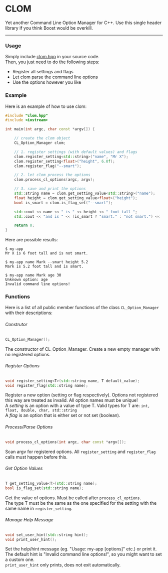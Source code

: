 # CLOM
Yet another Command Line Option Manager for C++. Use this single header library if you think Boost would be overkill.

---

### Usage
Simply include [clom.hpp](clom.hpp) in your source code.  
Then, you just need to do the following steps:  
- Register all settings and flags
- Let clom parse the command line options
- Use the options however you like

### Example
Here is an example of how to use clom:
``` C++
#include "clom.hpp"
#include <iostream>

int main(int argc, char const *argv[]) {

    // create the clom object
    CL_Option_Manager clom;

    // 1. register settings (with default values) and flags
    clom.register_setting<std::string>("name", "Mr X");
    clom.register_setting<float>("height", 6.0f);
    clom.register_flag("--smart");

    // 2. let clom process the options
    clom.process_cl_options(argc, argv);

    // 3. save and print the options
    std::string name = clom.get_setting_value<std::string>("name");
    float height = clom.get_setting_value<float>("height");
    bool is_smart = clom.is_flag_set("--smart");

    std::cout << name << " is " << height << " foot tall ";
    std::cout << "and is " << (is_smart ? "smart." : "not smart.") << '\n';

    return 0;
}
```
Here are possible results:
```
$ my-app
Mr X is 6 foot tall and is not smart.
```
```
$ my-app name Mark --smart height 5.2
Mark is 5.2 foot tall and is smart.
```
```
$ my-app name Mark age 30
Unknown option: age
Invalid command line options!
```

### Functions
Here is a list of all public member functions of the class `CL_Option_Manager` with their descriptions:

###### Construtor
``` C++
CL_Option_Manager();
```
The constructor of CL_Option_Manager. Create a new empty manager with no registered options.

###### Register Options
``` C++
void register_setting<T>(std::string name, T default_value);
void register_flag(std::string name);
```
Register a new option (setting or flag respectively). Options not registered this way are treated as invalid. All option names must be unique!  
A *setting* is an option with a value of type T. Valid types for T are: `int, float, double, char, std::string`  
A *flag* is an option that is either set or not set (boolean).  

###### Process/Parse Options
``` C++
void process_cl_options(int argc, char const *argv[]);
```
Scan argv for registered options. All `register_setting` and `register_flag` calls must happen before this.

###### Get Option Values
``` C++
T get_setting_value<T>(std::string name);
bool is_flag_set(std::string name);
```
Get the value of options. Must be called after `process_cl_options`.  
The type T must be the same as the one specified for the setting with the same name in `register_setting`.

###### Manage Help Message
``` C++
void set_user_hint(std::string hint);
void print_user_hint();
```
Set the help/hint message (eg. "Usage: my-app [options]" etc.) or print it.  
The default hint is "Invalid command line options!", so you might want to set a custom one.  
`print_user_hint` only prints, does not exit automatically.
